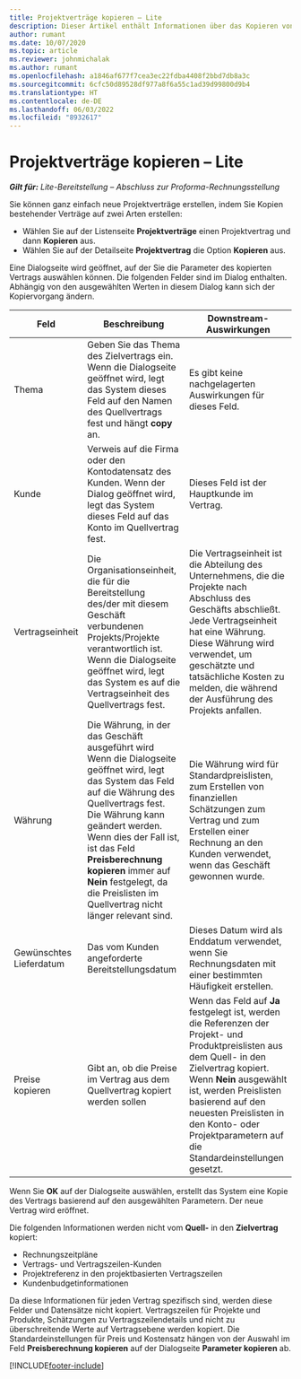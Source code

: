 ```yaml
---
title: Projektverträge kopieren – Lite
description: Dieser Artikel enthält Informationen über das Kopieren von Projektverträgen in Project Operations.
author: rumant
ms.date: 10/07/2020
ms.topic: article
ms.reviewer: johnmichalak
ms.author: rumant
ms.openlocfilehash: a1846af677f7cea3ec22fdba4408f2bbd7db8a3c
ms.sourcegitcommit: 6cfc50d89528df977a8f6a55c1ad39d99800d9b4
ms.translationtype: HT
ms.contentlocale: de-DE
ms.lasthandoff: 06/03/2022
ms.locfileid: "8932617"
---
```

# <a name="copy-project-contracts---lite"></a>Projektverträge kopieren – Lite

_**Gilt für:** Lite-Bereitstellung – Abschluss zur Proforma-Rechnungsstellung_

Sie können ganz einfach neue Projektverträge erstellen, indem Sie Kopien bestehender Verträge auf zwei Arten erstellen: 

  - Wählen Sie auf der Listenseite **Projektverträge** einen Projektvertrag und dann **Kopieren** aus.
  - Wählen Sie auf der Detailseite **Projektvertrag** die Option **Kopieren** aus.

Eine Dialogseite wird geöffnet, auf der Sie die Parameter des kopierten Vertrags auswählen können. Die folgenden Felder sind im Dialog enthalten. Abhängig von den ausgewählten Werten in diesem Dialog kann sich der Kopiervorgang ändern.

| **Feld** | **Beschreibung** | **Downstream-Auswirkungen** |
| --- | --- | --- |
| Thema | Geben Sie das Thema des Zielvertrags ein. Wenn die Dialogseite geöffnet wird, legt das System dieses Feld auf den Namen des Quellvertrags fest und hängt **copy** an. | Es gibt keine nachgelagerten Auswirkungen für dieses Feld. |
| Kunde | Verweis auf die Firma oder den Kontodatensatz des Kunden. Wenn der Dialog geöffnet wird, legt das System dieses Feld auf das Konto im Quellvertrag fest. | Dieses Feld ist der Hauptkunde im Vertrag. |
| Vertragseinheit | Die Organisationseinheit, die für die Bereitstellung des/der mit diesem Geschäft verbundenen Projekts/Projekte verantwortlich ist. Wenn die Dialogseite geöffnet wird, legt das System es auf die Vertragseinheit des Quellvertrags fest. | Die Vertragseinheit ist die Abteilung des Unternehmens, die die Projekte nach Abschluss des Geschäfts abschließt. Jede Vertragseinheit hat eine Währung. Diese Währung wird verwendet, um geschätzte und tatsächliche Kosten zu melden, die während der Ausführung des Projekts anfallen. |
| Währung | Die Währung, in der das Geschäft ausgeführt wird Wenn die Dialogseite geöffnet wird, legt das System das Feld auf die Währung des Quellvertrags fest. Die Währung kann geändert werden. Wenn dies der Fall ist, ist das Feld **Preisberechnung kopieren** immer auf **Nein** festgelegt, da die Preislisten im Quellvertrag nicht länger relevant sind. | Die Währung wird für Standardpreislisten, zum Erstellen von finanziellen Schätzungen zum Vertrag und zum Erstellen einer Rechnung an den Kunden verwendet, wenn das Geschäft gewonnen wurde. |
| Gewünschtes Lieferdatum | Das vom Kunden angeforderte Bereitstellungsdatum | Dieses Datum wird als Enddatum verwendet, wenn Sie Rechnungsdaten mit einer bestimmten Häufigkeit erstellen. |
| Preise kopieren | Gibt an, ob die Preise im Vertrag aus dem Quellvertrag kopiert werden sollen | Wenn das Feld auf **Ja** festgelegt ist, werden die Referenzen der Projekt- und Produktpreislisten aus dem Quell- in den Zielvertrag kopiert. Wenn **Nein** ausgewählt ist, werden Preislisten basierend auf den neuesten Preislisten in den Konto- oder Projektparametern auf die Standardeinstellungen gesetzt. |

Wenn Sie **OK** auf der Dialogseite auswählen, erstellt das System eine Kopie des Vertrags basierend auf den ausgewählten Parametern. Der neue Vertrag wird eröffnet.

Die folgenden Informationen werden nicht vom **Quell-** in den **Zielvertrag** kopiert:

  - Rechnungszeitpläne
  - Vertrags- und Vertragszeilen-Kunden
  - Projektreferenz in den projektbasierten Vertragszeilen
  - Kundenbudgetinformationen

Da diese Informationen für jeden Vertrag spezifisch sind, werden diese Felder und Datensätze nicht kopiert. Vertragszeilen für Projekte und Produkte, Schätzungen zu Vertragszeilendetails und nicht zu überschreitende Werte auf Vertragsebene werden kopiert. Die Standardeinstellungen für Preis und Kostensatz hängen von der Auswahl im Feld **Preisberechnung kopieren** auf der Dialogseite **Parameter kopieren** ab.


[!INCLUDE[footer-include](../../includes/footer-banner.md)]